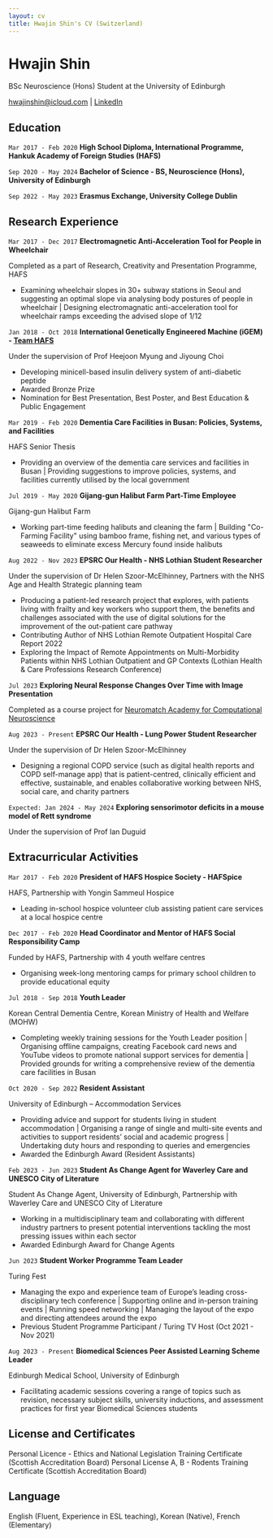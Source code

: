 ```yaml
---
layout: cv
title: Hwajin Shin's CV (Switzerland)
---
```

# Hwajin Shin
BSc Neuroscience (Hons) Student at the University of Edinburgh

<div id="webaddress">
<a href="hwajinshin@icloud.com">hwajinshin@icloud.com</a>
| <a href="https://www.linkedin.com/in/hwajin-shin-227276200">LinkedIn</a>
</div>

## Education

`Mar 2017 - Feb 2020`
__High School Diploma, International Programme, Hankuk Academy of Foreign Studies (HAFS)__

`Sep 2020 - May 2024`
__Bachelor of Science - BS, Neuroscience (Hons), University of Edinburgh__ 

`Sep 2022 - May 2023`
__Erasmus Exchange, University College Dublin__

## Research Experience

`Mar 2017 - Dec 2017`
__Electromagnetic Anti-Acceleration Tool for People in Wheelchair__

Completed as a part of Research, Creativity and Presentation Programme, HAFS

- Examining wheelchair slopes in 30+ subway stations in Seoul and suggesting an optimal slope via analysing body postures of people in wheelchair | Designing electromagnatic anti-acceleration tool for wheelchair ramps exceeding the advised slope of 1/12  

`Jan 2018 - Oct 2018`
__International Genetically Engineered Machine (iGEM) - <a href="https://2018.igem.org/Team:HAFS">Team HAFS</a>__

Under the supervision of Prof Heejoon Myung and Jiyoung Choi

- Developing minicell-based insulin delivery system of anti-diabetic peptide 
- Awarded Bronze Prize
- Nomination for Best Presentation, Best Poster, and Best Education & Public Engagement

`Mar 2019 - Feb 2020`
__Dementia Care Facilities in Busan: Policies, Systems, and Facilities__

HAFS Senior Thesis

- Providing an overview of the dementia care services and facilities in Busan | Providing suggestions to improve policies, systems, and facilities currently utilised by the local government

`Jul 2019 - May 2020`
__Gijang-gun Halibut Farm Part-Time Employee__

Gijang-gun Halibut Farm

- Working part-time feeding halibuts and cleaning the farm | Building "Co-Farming Facility" using bamboo frame, fishing net, and various types of seaweeds to eliminate excess Mercury found inside halibuts

`Aug 2022 - Nov 2023`
__EPSRC Our Health - NHS Lothian Student Researcher__

Under the supervision of Dr Helen Szoor-McElhinney, Partners with the NHS Age and Health Strategic planning team

- Producing a patient-led research project that explores, with patients living with frailty and key workers who support them, the benefits and challenges associated with the use of digital solutions for the improvement of the out-patient care pathway 
- Contributing Author of NHS Lothian Remote Outpatient Hospital Care Report 2022
- Exploring the Impact of Remote Appointments on Multi-Morbidity Patients within NHS Lothian Outpatient and GP Contexts (Lothian Health & Care Professions Research Conference)

`Jul 2023`
__Exploring Neural Response Changes Over Time with Image Presentation__

Completed as a course project for <a href="https://portal.neuromatchacademy.org/certificate/58b76ab7-d0b1-40b8-99b2-1d26763916ac"> Neuromatch Academy for Computational Neuroscience</a>

`Aug 2023 - Present`
__EPSRC Our Health - Lung Power Student Researcher__

Under the supervision of Dr Helen Szoor-McElhinney

- Designing a regional COPD service (such as digital health reports and COPD self-manage app) that is patient-centred, clinically efficient and effective, sustainable, and enables collaborative working between NHS, social care, and charity partners 

`Expected: Jan 2024 - May 2024`
__Exploring sensorimotor deficits in a mouse model of Rett syndrome__

Under the supervision of Prof Ian Duguid

## Extracurricular Activities

`Mar 2017 - Feb 2020`
__President of HAFS Hospice Society - HAFSpice__

HAFS, Partnership with Yongin Sammeul Hospice

- Leading in-school hospice volunteer club assisting patient care services at a local hospice centre 

`Dec 2017 - Feb 2020`
__Head Coordinator and Mentor of HAFS Social Responsibility Camp__

Funded by HAFS, Partnership with 4 youth welfare centres

- Organising week-long mentoring camps for primary school children to provide educational equity

`Jul 2018 - Sep 2018`
__Youth Leader__

Korean Central Dementia Centre, Korean Ministry of Health and Welfare (MOHW)

- Completing weekly training sessions for the Youth Leader position | Organising offline campaigns, creating Facebook card news and YouTube videos to promote national support services for dementia | Provided grounds for writing a comprehensive review of the dementia care facilities in Busan

`Oct 2020 - Sep 2022`
__Resident Assistant__

University of Edinburgh – Accommodation Services

- Providing advice and support for students living in student accommodation | Organising a range of single and multi-site events and activities to support residents’ social and academic progress | Undertaking duty hours and responding to queries and emergencies
- Awarded the Edinburgh Award (Resident Assistants)

`Feb 2023 - Jun 2023`
__Student As Change Agent for Waverley Care and UNESCO City of Literature__

Student As Change Agent, University of Edinburgh, Partnership with Waverley Care and UNESCO City of Literature

- Working in a multidisciplinary team and collaborating with different industry partners to present potential interventions tackling the most pressing issues within each sector
- Awarded Edinburgh Award for Change Agents

`Jun 2023`
__Student Worker Programme Team Leader__

Turing Fest

- Managing the expo and experience team of Europe’s leading cross-disciplinary tech conference | Supporting online and in-person training events | Running speed networking | Managing the layout of the expo and directing attendees around the expo
- Previous Student Programme Participant / Turing TV Host (Oct 2021 - Nov 2021)

`Aug 2023 - Present`
__Biomedical Sciences Peer Assisted Learning Scheme Leader__

Edinburgh Medical School, University of Edinburgh

- Facilitating academic sessions covering a range of topics such as revision, necessary subject skills, university inductions, and assessment practices for first year Biomedical Sciences students 

## License and Certificates 

Personal Licence - Ethics and National Legislation Training Certificate (Scottish Accreditation Board)
Personal License A, B - Rodents Training Certificate (Scottish Accreditation Board)

## Language

English (Fluent, Experience in ESL teaching), Korean (Native), French (Elementary)

<!-- ### Footer

Last updated: Nov 2023 -->


